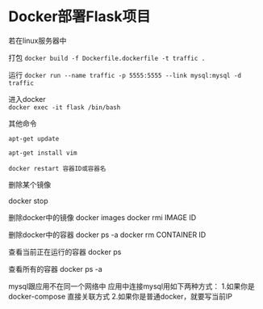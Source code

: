 # Docker部署Flask项目

若在linux服务器中

打包
`docker build -f Dockerfile.dockerfile -t traffic .`

运行
`docker run --name traffic -p 5555:5555 --link mysql:mysql -d traffic`

进入docker  
`docker exec -it flask /bin/bash`

其他命令

`apt-get update`

`apt-get install vim`


`docker restart 容器ID或容器名`

删除某个镜像

docker stop

删除docker中的镜像
docker images
docker rmi IMAGE ID

删除docker中的容器
docker ps -a
docker rm CONTAINER ID

查看当前正在运行的容器
docker ps

查看所有的容器
docker ps -a

mysql跟应用不在同一个网络中
应用中连接mysql用如下两种方式：
1.如果你是docker-compose 直接关联方式
2.如果你是普通docker，就要写当前IP